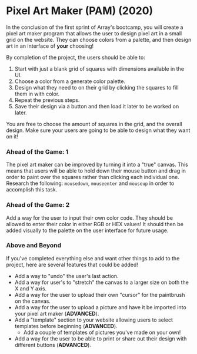 # Pixel Art Maker (PAM) (2020)
In the conclusion of the first sprint of Array's bootcamp, you will create a pixel art maker program that allows the user to design pixel art in a small grid on the website. They can choose colors from a palette, and then design art in an interface of **your** choosing!

By completion of the project, the users should be able to:
1. Start with just a blank grid of squares with dimensions available in the UI.
2. Choose a color from a generate color palette.
3. Design what they need to on their grid by clicking the squares to fill them in with color.
4. Repeat the previous steps. 
5. Save their design via a button and then load it later to be worked on later.

You are free to choose the amount of squares in the grid, and the overall design. Make sure your users are going to be able to design what they want on it! 

### Ahead of the Game: 1

The pixel art maker can be improved by turning it into a "true" canvas. This means that users will be able to hold down their mouse button and drag in order to paint over the squares rather than clicking each individual one. Research the following: `mousedown`, `mouseenter` and `mouseup` in order to accomplish this task. 

### Ahead of the Game: 2

Add a way for the user to input their own color code. They should be allowed to enter their color in either RGB or HEX values! It should then be added visually to the palette on the user interface for future usage.

### Above and Beyond

If you've completed everything else and want other things to add to the project, here are several features that could be added!

- Add a way to "undo" the user's last action. 
- Add a way for user's to "stretch" the canvas to a larger size on both the X and Y axis. 
- Add a way for the user to upload their own "cursor" for the paintbrush on the canvas. 
- Add a way for the user to upload a picture and have it be imported into your pixel art maker (**ADVANCED**).
- Add a "template" section to your website allowing users to select templates before beginning (**ADVANCED**). 
   - Add a couple of templates of pictures you've made on your own!
- Add a way for the user to be able to print or share out their design with different buttons (**ADVANCED**).

